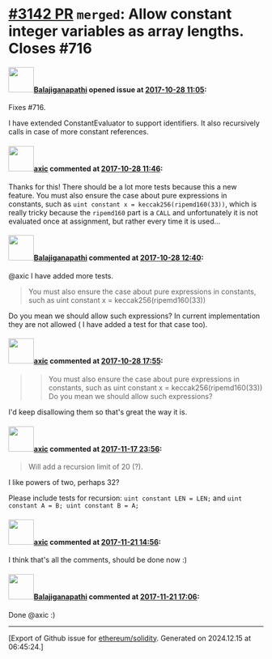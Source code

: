 # [\#3142 PR](https://github.com/ethereum/solidity/pull/3142) `merged`: Allow constant integer variables as array lengths. Closes #716

#### <img src="https://avatars.githubusercontent.com/u/3313154?u=44490e7644c693890306734c83eea5f5c9e4989e&v=4" width="50">[Balajiganapathi](https://github.com/Balajiganapathi) opened issue at [2017-10-28 11:05](https://github.com/ethereum/solidity/pull/3142):

Fixes #716.

I have extended ConstantEvaluator to support identifiers. It also recursively calls in case of more constant references. 

#### <img src="https://avatars.githubusercontent.com/u/20340?v=4" width="50">[axic](https://github.com/axic) commented at [2017-10-28 11:46](https://github.com/ethereum/solidity/pull/3142#issuecomment-340185147):

Thanks for this! There should be a lot more tests because this a new feature. You must also ensure the case about pure expressions in constants, such as `uint constant x = keccak256(ripemd160(33))`, which is really tricky because the `ripemd160` part is a `CALL` and unfortunately it is not evaluated once at assignment, but rather every time it is used...

#### <img src="https://avatars.githubusercontent.com/u/3313154?u=44490e7644c693890306734c83eea5f5c9e4989e&v=4" width="50">[Balajiganapathi](https://github.com/Balajiganapathi) commented at [2017-10-28 12:40](https://github.com/ethereum/solidity/pull/3142#issuecomment-340188093):

@axic I have added more tests. 

> You must also ensure the case about pure expressions in constants, such as uint constant x = keccak256(ripemd160(33))

Do you mean we should allow such expressions? In current implementation they are not allowed ( I have added a test for that case too).

#### <img src="https://avatars.githubusercontent.com/u/20340?v=4" width="50">[axic](https://github.com/axic) commented at [2017-10-28 17:55](https://github.com/ethereum/solidity/pull/3142#issuecomment-340208683):

> > You must also ensure the case about pure expressions in constants, such as uint constant x = keccak256(ripemd160(33))
> Do you mean we should allow such expressions?

I'd keep disallowing them so that's great the way it is.

#### <img src="https://avatars.githubusercontent.com/u/20340?v=4" width="50">[axic](https://github.com/axic) commented at [2017-11-17 23:56](https://github.com/ethereum/solidity/pull/3142#issuecomment-345397335):

> Will add a recursion limit of 20 (?).

I like powers of two, perhaps 32?

Please include tests for recursion: `uint constant LEN = LEN;` and `uint constant A = B; uint constant B = A;`

#### <img src="https://avatars.githubusercontent.com/u/20340?v=4" width="50">[axic](https://github.com/axic) commented at [2017-11-21 14:56](https://github.com/ethereum/solidity/pull/3142#issuecomment-346051351):

I think that's all the comments, should be done now :)

#### <img src="https://avatars.githubusercontent.com/u/3313154?u=44490e7644c693890306734c83eea5f5c9e4989e&v=4" width="50">[Balajiganapathi](https://github.com/Balajiganapathi) commented at [2017-11-21 17:06](https://github.com/ethereum/solidity/pull/3142#issuecomment-346093925):

Done @axic :)


-------------------------------------------------------------------------------



[Export of Github issue for [ethereum/solidity](https://github.com/ethereum/solidity). Generated on 2024.12.15 at 06:45:24.]
